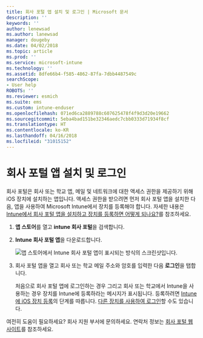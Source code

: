 ```yaml
---
title: 회사 포털 앱 설치 및 로그인 | Microsoft 문서
description: ''
keywords: ''
author: lenewsad
ms.author: lanewsad
manager: dougeby
ms.date: 04/02/2018
ms.topic: article
ms.prod: ''
ms.service: microsoft-intune
ms.technology: ''
ms.assetid: 8dfe66b4-f585-4862-87fa-7dbb4487549c
searchScope:
- User help
ROBOTS: ''
ms.reviewer: esmich
ms.suite: ems
ms.custom: intune-enduser
ms.openlocfilehash: 071ed6ca2889788c607625478f4f9d3d20e19662
ms.sourcegitcommit: 5eba4bad151be32346aedc7cbb0333d71934f8cf
ms.translationtype: HT
ms.contentlocale: ko-KR
ms.lasthandoff: 04/16/2018
ms.locfileid: "31015152"
---
```

# <a name="install-and-sign-in-to-the-company-portal-app"></a>회사 포털 앱 설치 및 로그인

회사 포털은 회사 또는 학교 앱, 메일 및 네트워크에 대한 액세스 권한을 제공하기 위해 iOS 장치에 설치하는 앱입니다. 액세스 권한을 받으려면 먼저 회사 포털 앱을 설치한 다음, 앱을 사용하여 Microsoft Intune에서 장치를 등록해야 합니다. 자세한 내용은 [Intune에서 회사 포털 앱을 설치하고 장치를 등록하면 어떻게 되나요?](what-happens-if-you-install-the-company-portal-app-and-enroll-your-device-in-intune-ios.md)를 참조하세요.

1.  **앱 스토어**를 열고 **intune 회사 포털**을 검색합니다.

2.  **Intune 회사 포털 앱**을 다운로드합니다.

    ![앱 스토어에서 Intune 회사 포털 앱이 표시되는 방식의 스크린샷입니다.](./media/cp_iosredesign_after_1803_04.png)

3.  회사 포털 앱을 열고 회사 또는 학교 메일 주소와 암호를 입력한 다음 **로그인**을 탭합니다.

    처음으로 회사 포털 앱에 로그인하는 경우 그리고 회사 또는 학교에서 Intune을 사용하는 경우 장치를 Intune에 등록하라는 메시지가 표시됩니다. 등록하려면 [Intune에 iOS 장치 등록](enroll-your-device-in-intune-ios.md)의 단계를 따릅니다. [다른 장치를 사용하여 로그인](https://docs.microsoft.com/intune-user-help/sign-in-to-the-company-portal#signing-in-from-another-device)할 수도 있습니다.

여전히 도움이 필요하세요? 회사 지원 부서에 문의하세요. 연락처 정보는 [회사 포털 웹 사이트](https://portal.manage.microsoft.com#HelpDeskDialog)를 참조하세요.
